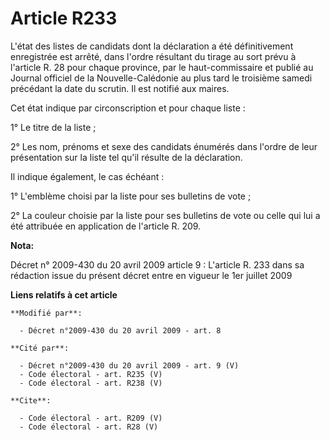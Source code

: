 # Article R233

L'état des listes de candidats dont la déclaration a été définitivement enregistrée est arrêté, dans l'ordre résultant du
tirage au sort prévu à l'article R. 28 pour chaque province, par le haut-commissaire et publié au Journal officiel de la
Nouvelle-Calédonie au plus tard le troisième samedi précédant la date du scrutin. Il est notifié aux maires. 

Cet état indique par circonscription et pour chaque liste : 

1° Le titre de la liste ; 

2° Les nom, prénoms et sexe des candidats énumérés dans l'ordre de leur présentation sur la liste tel qu'il résulte de la
déclaration. 

Il indique également, le cas échéant : 

1° L'emblème choisi par la liste pour ses bulletins de vote ; 

2° La couleur choisie par la liste pour ses bulletins de vote ou celle qui lui a été attribuée en application de l'article R.
209.

**Nota:**

Décret n° 2009-430 du 20 avril 2009 article 9 : L'article R. 233 dans sa rédaction issue du présent décret entre en vigueur
le 1er juillet 2009

**Liens relatifs à cet article**

	**Modifié par**:

	  - Décret n°2009-430 du 20 avril 2009 - art. 8

	**Cité par**:

	  - Décret n°2009-430 du 20 avril 2009 - art. 9 (V)
	  - Code électoral - art. R235 (V)
	  - Code électoral - art. R238 (V)

	**Cite**:

	  - Code électoral - art. R209 (V)
	  - Code électoral - art. R28 (V)
